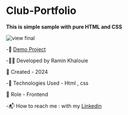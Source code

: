 # Club-Portfolio

**This is simple sample with pure HTML and CSS**


![view final](https://github.com/user-attachments/assets/3ddc3de5-5e94-4b93-82e0-61d3af2503ca)

-📎 [Demo Project](https://raminkhalouie.github.io/Club-Portfolio/)

-👩‍💻 Developed by Ramin Khalouie

📅 Created - 2024

-🔧 Technologies Used - Html , css 


📝 Role - Frontend

-📬 How to reach me : with my  [Linkedin](https://www.linkedin.com/in/ramin-khalouie-83902a20a/)
